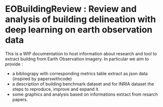 # EOBuildingReview : Review and analysis of building delineation with deep learning on earth observation data 

This is a WIP documentation to host information about research and tool to extract buildng from Earth Observation imagery. 
In particular we aim to provide :

  * a bibliograpy with corresponding metrics table extract as json data (inspired by paperswithcode)
  * a description of building benchmark dataset and for INRIA dataset the steps to reproduce, improve and expand it.
  * some graphics and analysis based on informations extract from resarch papers. 


```{tableofcontents}
```
